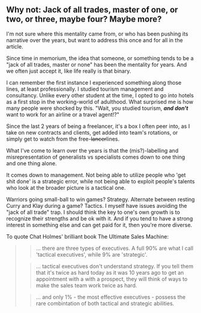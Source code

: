 ## Why not: Jack of all trades, master of one, or two, or three, maybe four? Maybe more?

I'm not sure where this mentality came from, or who has been pushing its narrative over the years, but want to address this once and for all in the article.

Since time in memorium, the idea that someone, or something tends to be a "jack of all trades, master or none" has been the mentality for years. And we often just accept it, like life really is that binary.

I can remember the first instance I experienced something along those lines, at least professionally. I studied tourism management and consultancy. Unlike every other student at the time, I opted to go into hotels as a first stop in the working-world of adulthood.
What surprised me is how many people were shocked by this.
"Wait, you studied tourism, **_and don't_** want to work for an airline or a travel agent!?"

Since the last 2 years of being a freelancer, it's a box I often peer into, as I take on new contracts and clients, get added into team's rotations, or simply get to watch from the free-~~lancer~~lines.

What I've come to learn over the years is that the (mis?)-labelling and misrepresentation of generalists vs specialists comes down to one thing and one thing alone.

It comes down to management. Not being able to utilize people who 'get shit done' is a strategic error, while not being able to exploit people's talents who look at the broader picture is a tactical one. 

Warriors going small-ball to win games? Strategy. Alternate between resting Curry and Klay during a game? Tactics. I myself have issues avoiding the "jack of all trade" trap. I should think the key to one's own growth is to recognize their strengths and be ok with it. And if you tend to have a strong interest in something else and can get paid for it, then you're more diverse. 

To quote Chat Holmes' brilliant book The Ultimate Sales Machine:

>> ... there are three types of executives. A full 90% are what I call 'tactical executives', while 9% are 'strategic'. 
>
>> ... tactical executives don't understand strategy. If you tell them that it's twice as hard today as it was 10 years ago to get an appointment with a with a prospect, they will think of ways to make the sales team work twice as hard. 
>
>> ... and only 1% - the most effective executives - possess the rare combintation of both tactical and strategic abilities.